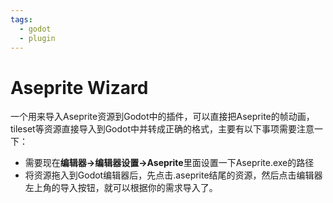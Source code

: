 ```yaml
---
tags:
  - godot
  - plugin
---
```

# Aseprite Wizard

一个用来导入Aseprite资源到Godot中的插件，可以直接把Aseprite的帧动画，tileset等资源直接导入到Godot中并转成正确的格式，主要有以下事项需要注意一下：

- 需要现在**编辑器->编辑器设置->Aseprite**里面设置一下Aseprite.exe的路径
- 将资源拖入到Godot编辑器后，先点击.aseprite结尾的资源，然后点击编辑器左上角的导入按钮，就可以根据你的需求导入了。